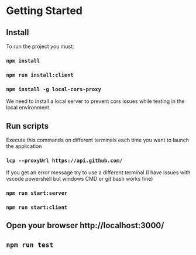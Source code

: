 # Getting Started

## Install

To run the project you must:

### `npm install`

### `npm run install:client`

### `npm install -g local-cors-proxy`

We need to install a local server to prevent cors issues while testing in the local environment

## Run scripts

Execute this commands on different terminals each time you want to launch the application

### `lcp --proxyUrl https://api.github.com/`

If you get an error message try to use a different terminal (I have issues with vscode powershell but windows CMD or git bash works fine)

### `npm run start:server`

### `npm run start:client`

## Open your browser http://localhost:3000/

## `npm run test`



